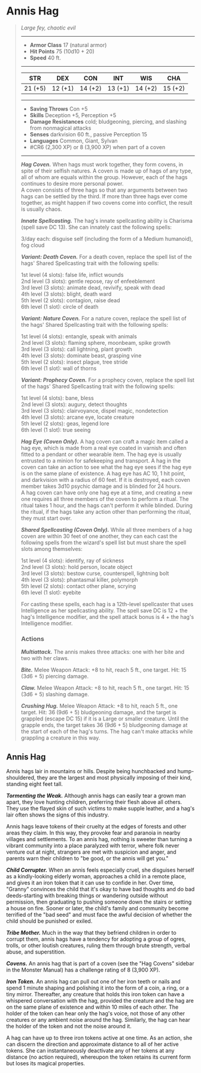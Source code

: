 # Annis Hag
>*Large fey, chaotic evil*
>___
>- **Armor Class** 17 (natural armor)
>- **Hit Points** 75 (10d10 + 20)
>- **Speed** 40 ft.
>___
>|STR|DEX|CON|INT|WIS|CHA|
>|:---:|:---:|:---:|:---:|:---:|:---:|
>|21 (+5)|12 (+1)|14 (+2)|13 (+1)|14 (+2)|15 (+2)|
>___
>- **Saving Throws** Con +5
>- **Skills** Deception +5, Perception +5
>- **Damage Resistances** cold; bludgeoning, piercing, and slashing from nonmagical attacks
>- **Senses** darkvision 60 ft., passive Perception 15
>- **Languages** Common, Giant, Sylvan
>- #CR6 (2,300 XP) or 8 (3,900 XP) when part of a coven
>___
>***Hag Coven.*** When hags must work together, they form covens, in spite of their selfish natures. A coven is made up of hags of any type, all of whom are equals within the group. However, each of the hags continues to desire more personal power.  
>A coven consists of three hags so that any arguments between two hags can be settled by the third. If more than three hags ever come together, as might happen if two covens come into conflict, the result is usually chaos.  
>
>***Innate Spellcasting.*** The hag's innate spellcasting ability is Charisma (spell save DC 13). She can innately cast the following spells:  
>
>3/day each: disguise self (including the form of a Medium humanoid), fog cloud  
>
>
>***Variant: Death Coven.*** For a death coven, replace the spell list of the hags' Shared Spellcasting trait with the following spells:  
>
>1st level (4 slots): false life, inflict wounds  
>2nd level (3 slots): gentle repose, ray of enfeeblement  
>3rd level (3 slots): animate dead, revivify, speak with dead  
>4th level (3 slots): blight, death ward  
>5th level (2 slots): contagion, raise dead  
>6th level (1 slot): circle of death  
>
>
>***Variant: Nature Coven.*** For a nature coven, replace the spell list of the hags' Shared Spellcasting trait with the following spells:  
>
>1st level (4 slots): entangle, speak with animals  
>2nd level (3 slots): flaming sphere, moonbeam, spike growth  
>3rd level (3 slots): call lightning, plant growth  
>4th level (3 slots): dominate beast, grasping vine  
>5th level (2 slots): insect plague, tree stride  
>6th level (1 slot): wall of thorns  
>
>
>***Variant: Prophecy Coven.*** For a prophecy coven, replace the spell list of the hags' Shared Spellcasting trait with the following spells:  
>
>1st level (4 slots): bane, bless  
>2nd level (3 slots): augury, detect thoughts  
>3rd level (3 slots): clairvoyance, dispel magic, nondetection  
>4th level (3 slots): arcane eye, locate creature  
>5th level (2 slots): geas, legend lore  
>6th level (1 slot): true seeing  
>
>
>***Hag Eye (Coven Only).*** A hag coven can craft a magic item called a hag eye, which is made from a real eye coated in varnish and often fitted to a pendant or other wearable item. The hag eye is usually entrusted to a minion for safekeeping and transport. A hag in the coven can take an action to see what the hag eye sees if the hag eye is on the same plane of existence. A hag eye has AC 10, 1 hit point, and darkvision with a radius of 60 feet. If it is destroyed, each coven member takes 3d10 psychic damage and is blinded for 24 hours.  
>A hag coven can have only one hag eye at a time, and creating a new one requires all three members of the coven to perform a ritual. The ritual takes 1 hour, and the hags can't perform it while blinded. During the ritual, if the hags take any action other than performing the ritual, they must start over.  
>
>***Shared Spellcasting (Coven Only).*** While all three members of a hag coven are within 30 feet of one another, they can each cast the following spells from the wizard's spell list but must share the spell slots among themselves:  
>
>1st level (4 slots): identify, ray of sickness  
>2nd level (3 slots): hold person, locate object  
>3rd level (3 slots): bestow curse, counterspell, lightning bolt  
>4th level (3 slots): phantasmal killer, polymorph  
>5th level (2 slots): contact other plane, scrying  
>6th level (1 slot): eyebite  
>
>For casting these spells, each hag is a 12th-level spellcaster that uses Intelligence as her spellcasting ability. The spell save DC is 12 + the hag's Intelligence modifier, and the spell attack bonus is 4 + the hag's Intelligence modifier.  
>
>
>### Actions
>***Multiattack.*** The annis makes three attacks: one with her bite and two with her claws.  
>
>***Bite.*** Melee Weapon Attack: +8 to hit, reach 5 ft., one target. Hit: 15 (3d6 + 5) piercing damage.  
>
>***Claw.*** Melee Weapon Attack: +8 to hit, reach 5 ft., one target. Hit: 15 (3d6 + 5) slashing damage.  
>
>***Crushing Hug.*** Melee Weapon Attack: +8 to hit, reach 5 ft., one target. Hit: 36 (9d6 + 5) bludgeoning damage, and the target is grappled (escape DC 15) if it is a Large or smaller creature. Until the grapple ends, the target takes 36 (9d6 + 5) bludgeoning damage at the start of each of the hag's turns. The hag can't make attacks while grappling a creature in this way.

## Annis Hag

Annis hags lair in mountains or hills. Despite being hunchbacked and hump-shouldered, they are the largest and most physically imposing of their kind, standing eight feet tall.

***Tormenting the Weak.***  Although annis hags can easily tear a grown man apart, they love hunting children, preferring their flesh above all others. They use the flayed skin of such victims to make supple leather, and a hag's lair often shows the signs of this industry.

Annis hags leave tokens of their cruelty at the edges of forests and other areas they claim. In this way, they provoke fear and paranoia in nearby villages and settlements. To an annis hag, nothing is sweeter than turning a vibrant community into a place paralyzed with terror, where folk never venture out at night, strangers are met with suspicion and anger, and parents warn their children to "be good, or the annis will get you."

***Child Corrupter.***  When an annis feels especially cruel, she disguises herself as a kindly-looking elderly woman, approaches a child in a remote place, and gives it an iron token that it can use to confide in her. Over time, "Granny" convinces the child that it's okay to have bad thoughts and do bad deeds-starting with breaking things or wandering outside without permission, then graduating to pushing someone down the stairs or setting a house on fire. Sooner or later, the child's family and community become terrified of the "bad seed" and must face the awful decision of whether the child should be punished or exiled.

***Tribe Mother.***  Much in the way that they befriend children in order to corrupt them, annis hags have a tendency for adopting a group of ogres, trolls, or other loutish creatures, ruling them through brute strength, verbal abuse, and superstition.

***Covens.***  An annis hag that is part of a coven (see the "Hag Covens" sidebar in the Monster Manual) has a challenge rating of 8 (3,900 XP).

***Iron Token.*** An annis hag can pull out one of her iron teeth or nails and spend 1 minute shaping and polishing it into the form of a coin, a ring, or a tiny mirror. Thereafter, any creature that holds this iron token can have a whispered conversation with the hag, provided the creature and the hag are on the same plane of existence and within 10 miles of each other. The holder of the token can hear only the hag's voice, not those of any other creatures or any ambient noise around the hag. Similarly, the hag can hear the holder of the token and not the noise around it.

A hag can have up to three iron tokens active at one time. As an action, she can discern the direction and approximate distance to all of her active tokens. She can instantaneously deactivate any of her tokens at any distance (no action required), whereupon the token retains its current form but loses its magical properties.